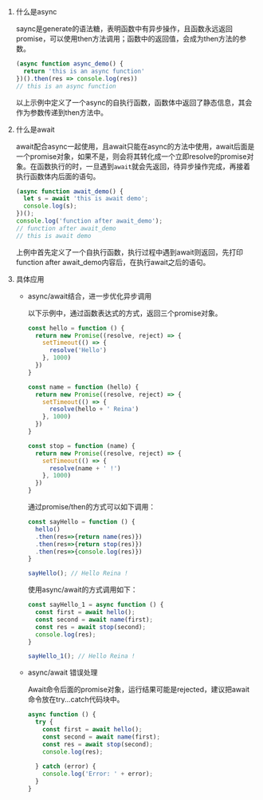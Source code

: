 1. 什么是async

   saync是generate的语法糖，表明函数中有异步操作，且函数永远返回promise，可以使用then方法调用；函数中的返回值，会成为then方法的参数。

   ```javascript
   (async function async_demo() {
     return 'this is an async function'
   })().then(res => console.log(res))
   // this is an async function
   ```

   以上示例中定义了一个async的自执行函数，函数体中返回了静态信息，其会作为参数传递到then方法中。

2. 什么是await

   await配合async一起使用，且await只能在async的方法中使用，await后面是一个promise对象，如果不是，则会将其转化成一个立即resolve的promise对象。在函数执行的时，一旦遇到`await`就会先返回，待异步操作完成，再接着执行函数体内后面的语句。

   ```javascript
   (async function await_demo() {
     let s = await 'this is await demo';
     console.log(s);
   })();
   console.log('function after await_demo');
   // function after await_demo
   // this is await demo
   ```

   上例中首先定义了一个自执行函数，执行过程中遇到await则返回，先打印function after await_demo内容后，在执行await之后的语句。

3. 具体应用

   + async/await结合，进一步优化异步调用

     以下示例中，通过函数表达式的方式，返回三个promise对象。

     ```javascript
     const hello = function () {
       return new Promise((resolve, reject) => {
         setTimeout(() => {
           resolve('Hello')
         }, 1000)
       })
     }
     
     const name = function (hello) {
       return new Promise((resolve, reject) => {
         setTimeout(() => {
           resolve(hello + ' Reina')
         }, 1000)
       })
     }
     
     const stop = function (name) {
       return new Promise((resolve, reject) => {
         setTimeout(() => {
           resolve(name + ' !')
         }, 1000)
       })
     }
     ```

     通过promise/then的方式可以如下调用：

     ```javascript
     const sayHello = function () {
       hello()
       .then(res=>{return name(res)})
       .then(res=>{return stop(res)})
       .then(res=>{console.log(res)})
     }
     
     sayHello(); // Hello Reina !
     ```

     使用async/await的方式调用如下：

     ```javascript
     const sayHello_1 = async function () {
       const first = await hello();
       const second = await name(first);
       const res = await stop(second);
       console.log(res);
     }
     
     sayHello_1(); // Hello Reina !
     ```

   + async/await 错误处理

     Await命令后面的promise对象，运行结果可能是rejected，建议把await命令放在try...catch代码块中。

     ```javascript
     async function () {
       try {
         const first = await hello();
         const second = await name(first);
         const res = await stop(second);
         console.log(res);
         
       } catch (error) {
         console.log('Error: ' + error);
       }
     }
     ```

     